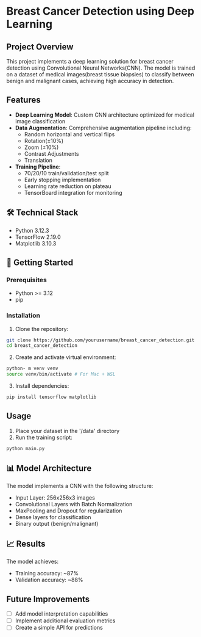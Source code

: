# Breast Cancer Detection using Deep Learning


## Project Overview
This project implements a deep learning solution for breast cancer detection using Convolutional Neural Networks(CNN). The model is trained on a dataset of medical images(breast tissue biopsies) to classify between benign and malignant cases, achieving high accuracy in detection.


## Features
- **Deep Learning Model**: Custom CNN architecture optimized for medical image classification
- **Data Augmentation**: Comprehensive augmentation pipeline including:
  - Random horizontal and vertical flips
  - Rotation(±10%)
  - Zoom (±10%)
  - Contrast Adjustments
  - Translation
- **Training Pipeline**:
  - 70/20/10 train/validation/test split
  - Early stopping implementation
  - Learning rate reduction on plateau
  - TensorBoard integration for monitoring

## 🛠️ Technical Stack
- Python 3.12.3
- TensorFlow 2.19.0
- Matplotlib 3.10.3

## 🚀 Getting Started

### Prerequisites
- Python >= 3.12
- pip

### Installation
1. Clone the repository:
```bash
git clone https://github.com/yourusername/breast_cancer_detection.git
cd breast_cancer_detection
```

2. Create and activate virtual environment:
```bash
python- m venv venv
source venv/bin/activate # For Mac + WSL
```
3. Install dependencies:
```bash
pip install tensorflow matplotlib
```

## Usage
1. Place your dataset in the '/data' directory
2. Run the training script:
```bash
python main.py
```

## 📊 Model Architecture
The model implements a CNN with the following structure:
- Input Layer: 256x256x3 images
- Convolutional Layers with Batch Normalization
- MaxPooling and Dropout for regularization
- Dense layers for classification
- Binary output (benign/malignant)

## 📈 Results
The model achieves:
- Training accuracy: ~87%
- Validation accuracy: ~88%

## Future Improvements
- [ ] Add model interpretation capabilities
- [ ] Implement additional evaluation metrics
- [ ] Create a simple API for predictions
